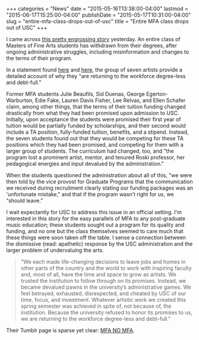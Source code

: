 +++
categories = "News"
date = "2015-05-16T13:38:00-04:00"
lastmod = "2015-06-17T15:25:00-04:00"
publishDate = "2015-05-17T10:31:00-04:00"
slug = "entire-mfa-class-drops-out-of-usc"
title = "Entire MFA class drops out of USC"
+++

I came across [this pretty engrossing story](http://www.artandeducation.net/school_watch/entire-usc-mfa-1st-year-class-is-dropping-out/) yesterday. An entire class of Masters of Fine Arts students has withdrawn from their degrees, after ongoing administrative struggles, including misinformation and changes to the terms of their program.

In a statement found [here](http://www.artandeducation.net/school_watch/entire-usc-mfa-1st-year-class-is-dropping-out/) and [here](http://mfanomfa.tumblr.com/), the group of seven artists provide a detailed account of why they "are returning to the workforce degree-less and debt-full."

Former MFA students Julie Beaufils, Sid Duenas, George Egerton-Warburton, Edie Fake, Lauren Davis Fisher, Lee Relvas, and Ellen Schafer claim, among other things, that the terms of their tuition funding changed drastically from what they had been promised upon admission to USC. Initially, upon acceptance the students were promised their first year of tuition would be partially funded by scholarships, and their second would include a TA position, fully-funded tuition, benefits, and a stipend. Instead, the seven students found out that they would be competing for these TA positions which they had been promised, and competing for them with a larger group of students. The curriculum had changed, too, and "the program lost a prominent artist, mentor, and tenured Roski professor, her pedagogical energies and input devalued by the administration."

When the students questioned the administration about all of this, "we were then told by the vice provost for Graduate Programs that the communication we received during recruitment clearly stating our funding packages was an 'unfortunate mistake," and that if the program wasn’t right for us, we “should leave.”

I wait expectantly for USC to address this issue in an official setting. I'm interested in this story for the easy parallels of MFA to any post-graduate music education; these students sought out a program for its quality and funding, and no one but the class themselves seemed to care much that these things were soon taken off the table. I sense a connection between the dismissive (read: apathetic) response by the USC administration and the larger problem of undervaluing the arts.

>"We each made life-changing decisions to leave jobs and homes in other parts of the country and the world to work with inspiring faculty and, most of all, have the time and space to grow as artists. We trusted the institution to follow through on its promises. Instead, we became devalued pawns in the university’s administrative games. We feel betrayed, exhausted, disrespected, and cheated by USC of our time, focus, and investment. Whatever artistic work we created this spring semester was achieved in spite of, not because of, the institution. Because the university refused to honor its promises to us, we are returning to the workforce degree-less and debt-full."

Their Tumblr page is sparse yet clear: [MFA NO MFA](http://mfanomfa.tumblr.com/).
